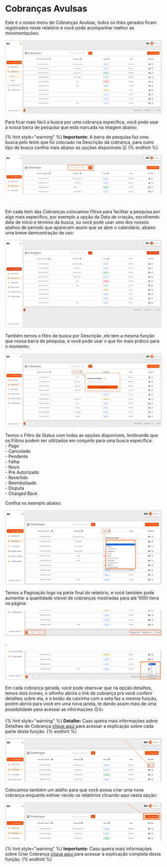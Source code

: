 # Cobranças Avulsas

<p>Este é o nosso menu de Cobranças Avulsas, todos os links gerados ficam registrados neste relatório e você pode acompanhar melhor as movimentações:</p>

![cobrancas_menu_avulsa](/assets/prints/cobrancas_menu_avulsa.png)

<p>Para ficar mais fácil a busca por uma cobrança específica, você pode usar a nossa barra de pesquisa que está marcada na imagem abaixo:</p>

{% hint style="warning" %}
**Importante:**  A barra de pesquisa faz uma busca pelo texto que foi colocado na Descrição da cobrança, para outro tipo de busca confira mais abaixo as opções disponíveis 😉
{% endhint %}

![cobrancas_menu_avulsa_barra_pesquisa](/assets/prints/cobrancas_menu_avulsa_barra_pesquisa.png)

<br>

<p>Em cada item das Cobranças colocamos filtros para facilitar a pesquisa por algo mais específico, por exemplo a opção da Data de criação, escolhendo data de início e término da busca, ou você pode usar ums dos nossos atalhos de período que aparecem assim que se abre o calendário, abaixo uma breve demosntração de uso:</p>

![cobrancas_menu_avulsa_filtro_data_criacao](/assets/prints/cobrancas_menu_avulsa_filtro_data_criacao.gif)

<p>Também temos o filtro de busca por Descrição ,ele tem a mesma função que nossa barra de pesquisa, e você pode usar o que for mais prático para o momento:</p>

![cobrancas_menu_avulsa_filtro_descricao](/assets/prints/cobrancas_menu_avulsa_filtro_descricao.png)

<p>Temos o Filtro de Status com todas as opções disponíveis, lembrando que os Filtros podem ser utilizados em conjunto para uma busca específica:<br>
 - Pago<br>
 - Cancelado<br>
 - Pendente<br>
 - Falha<br>
 - Novo<br>
 - Pré Autorizado<br>
 - Revertido<br>
 - Reembolsado<br>
 - Disputa<br>
 - Charged Back<br>

 Confira no exemplo abaixo:</p>

![cobrancas_menu_avulsa_filtro_status](/assets/prints/cobrancas_menu_avulsa_filtro_status.png)

<p>Temos a Paginação logo na parte final do relatório, e você também pode aumentar a quantidade visível de cobranças mostradas para até 1000 itens na página:</p>

![cobrancas_menu_avulsa_paginacao_1](/assets/prints/cobrancas_menu_avulsa_paginacao.png)
<p>.</p>

![cobrancas_menu_avulsa_paginacao_2](/assets/prints/cobrancas_menu_avulsa_paginacao_2.png)

<p>Em cada cobrança gerada, você pode obersvar que na opção detalhes, temos dois ícones, o olhinho abrirá o link de cobrança pra você conferir detalhes sobre ela, e o botão da caixinha com a seta faz a mesma função, porém abrirá para você em uma nova janela, te dando assim mais de uma possibilidade para acessar as informações 😉👍</p>

{% hint style="warning" %}
**Detalhe:** Caso queira mais informações sobre Detalhes de Cobrança [clique aqui ](https://docs.gopag.com.br/criar_cobranca/link_cobranca) para acessar a explicação sobre cada parte desta função.
{% endhint %}

![cobrancas_menu_avulsa_detalhes_cobranca](/assets/prints/cobrancas_menu_avulsa_detalhes_cobranca.png)


<p>Colocamos também um atalho para que você possa criar uma nova cobrança enquanto estiver vendo os relatórios clicando aqui nesta opção:</p>

![cobrancas_menu_avulsa_criar_cobranca](/assets/prints/cobrancas_menu_avulsa_criar_cobranca.png)

{% hint style="warning" %}
**Importante:** Caso queira mais informações sobre Criar Cobrança [clique aqui ](https://docs.gopag.com.br/criar_cobranca) para acessar a explicação completa desta função.
{% endhint %}